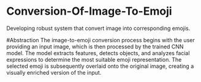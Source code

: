 # Conversion-Of-Image-To-Emoji
Developing robust system that convert image into corresponding emojis.

#Abstraction
The image-to-emoji conversion process begins with the user providing an input image, which is then processed by the trained CNN model. The model extracts features, detects objects, and analyzes facial expressions to determine the most suitable emoji representation. The selected emoji is subsequently overlaid onto the original image, creating a visually enriched version of the input.

